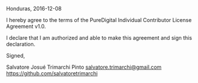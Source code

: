 Honduras, 2016-12-08

I hereby agree to the terms of the PureDigital Individual Contributor License Agreement v1.0.

I declare that I am authorized and able to make this agreement and sign this declaration.

Signed,

Salvatore Josué Trimarchi Pinto salvatore.trimarchi@gmail.com https://github.com/salvatoretrimarchi
